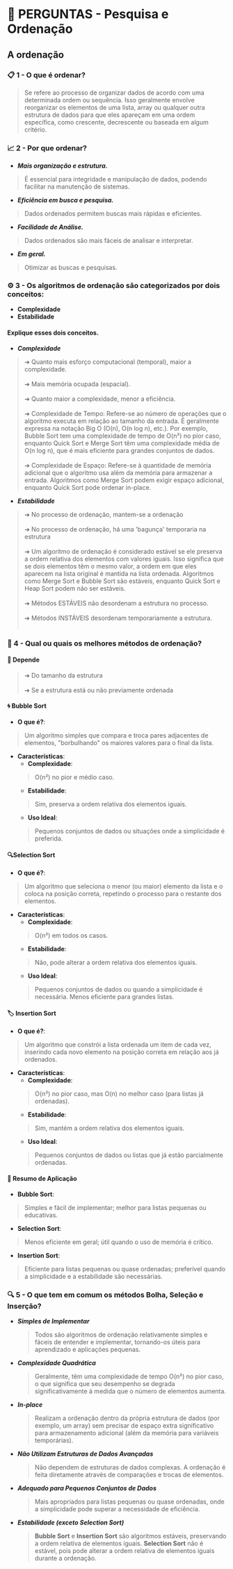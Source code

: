 # 📝 PERGUNTAS - Pesquisa e Ordenação

## A ordenação 

### 📋 1 - O que é ordenar?
> Se refere ao processo de organizar dados de acordo com uma determinada ordem ou sequência. 
Isso geralmente envolve reorganizar os elementos de uma lista, array ou qualquer outra estrutura de dados para que eles apareçam em uma ordem específica, 
como crescente, decrescente ou baseada em algum critério.

### 📈 2 - Por que ordenar?
- ***Mais organização e estrutura.***
> É essencial para integridade e manipulação de dados, podendo facilitar na manutenção de sistemas.

- ***Eficiência em busca e pesquisa.***
> Dados ordenados permitem buscas mais rápidas e eficientes.

- ***Facilidade de Análise.***
> Dados ordenados são mais fáceis de analisar e interpretar.

- ***Em geral.***
> Otimizar as buscas e pesquisas.

### ⚙️ 3 - Os algoritmos de ordenação são categorizados por dois conceitos:
  - **Complexidade**
  - **Estabilidade**
#### Explique esses dois conceitos.

- ***Complexidade***
> ➔ Quanto mais esforço computacional (temporal), maior a complexidade. <br><br>
> ➔ Mais memória ocupada (espacial). <br><br>
> ➔ Quanto maior a complexidade, menor a eficiência. <br><br>
> ➔ Complexidade de Tempo: Refere-se ao número de operações que o algoritmo executa em relação ao tamanho da entrada. É geralmente expressa na notação Big O (O(n), O(n log n), etc.). Por exemplo, Bubble Sort tem uma complexidade de tempo de O(n²) no pior caso, enquanto Quick Sort e Merge Sort têm uma complexidade média de O(n log n), que é mais eficiente para grandes conjuntos de dados.<br> <br>
> ➔ Complexidade de Espaço: Refere-se à quantidade de memória adicional que o algoritmo usa além da memória para armazenar a entrada. Algoritmos como Merge Sort podem exigir espaço adicional, enquanto Quick Sort pode ordenar in-place.

- ***Estabilidade***
> ➔ No processo de ordenação, mantem-se a ordenação<br><br>
> ➔ No processo de ordenação, há uma 'bagunça' temporaria na estrutura<br><br>
> ➔ Um algoritmo de ordenação é considerado estável se ele preserva a ordem relativa dos elementos com valores iguais. Isso significa que se dois elementos têm o mesmo valor, a ordem em que eles aparecem na lista original é mantida na lista ordenada. Algoritmos como Merge Sort e Bubble Sort são estáveis, enquanto Quick Sort e Heap Sort podem não ser estáveis.<br><br>
> ➔ Métodos ESTÁVEIS não desordenam a estrutura no processo.<br><br>
> ➔ Métodos INSTÁVEIS desordenam temporariamente a estrutura.<br><br>

### 🤔 4 - Qual ou quais os melhores métodos de ordenação?

#### 🔄 Depende
> ➔ Do tamanho da estrutura <br> <br>
> ➔ Se a estrutura está ou não previamente ordenada

#### 🌀 Bubble Sort

- **O que é?**:<br>
 > Um algoritmo simples que compara e troca pares adjacentes de elementos, "borbulhando" os maiores valores para o final da lista.
- **Características**:
  - **Complexidade**: 
  > O(n²) no pior e médio caso.
  - **Estabilidade**:
  > Sim, preserva a ordem relativa dos elementos iguais.
  - **Uso Ideal**:
  > Pequenos conjuntos de dados ou situações onde a simplicidade é preferida.

 #### 🔍Selection Sort

- **O que é?**: <br>
> Um algoritmo que seleciona o menor (ou maior) elemento da lista e o coloca na posição correta, repetindo o processo para o restante dos elementos.
- **Características**:<br>
  - **Complexidade**:
  > O(n²) em todos os casos.
  - **Estabilidade**:
  > Não, pode alterar a ordem relativa dos elementos iguais.
  - **Uso Ideal**:
  > Pequenos conjuntos de dados ou quando a simplicidade é necessária. Menos eficiente para grandes listas.

#### 🏷️ Insertion Sort

- **O que é?**:
> Um algoritmo que constrói a lista ordenada um item de cada vez, inserindo cada novo elemento na posição correta em relação aos já ordenados.
- **Características**:
  - **Complexidade**:
  > O(n²) no pior caso, mas O(n) no melhor caso (para listas já ordenadas).
  - **Estabilidade**:
  > Sim, mantém a ordem relativa dos elementos iguais.
  - **Uso Ideal**:
  > Pequenos conjuntos de dados ou listas que já estão parcialmente ordenadas.

#### 📄 Resumo de Aplicação

- **Bubble Sort**:
> Simples e fácil de implementar; melhor para listas pequenas ou educativas.
- **Selection Sort**:
> Menos eficiente em geral; útil quando o uso de memória é crítico.
- **Insertion Sort**:
> Eficiente para listas pequenas ou quase ordenadas; preferível quando a simplicidade e a estabilidade são necessárias.

### 🔍 5 - O que tem em comum os métodos Bolha, Seleção e Inserção?

- ***Simples de Implementar***
  > Todos são algoritmos de ordenação relativamente simples e fáceis de entender e implementar, tornando-os úteis para aprendizado e aplicações pequenas.

- ***Complexidade Quadrática***
  > Geralmente, têm uma complexidade de tempo O(n²) no pior caso, o que significa que seu desempenho se degrada significativamente à medida que o número de elementos aumenta.

- ***In-place***
  > Realizam a ordenação dentro da própria estrutura de dados (por exemplo, um array) sem precisar de espaço extra significativo para armazenamento adicional (além da memória para variáveis temporárias).

- ***Não Utilizam Estruturas de Dados Avançadas***
  > Não dependem de estruturas de dados complexas. A ordenação é feita diretamente através de comparações e trocas de elementos.

- ***Adequado para Pequenos Conjuntos de Dados***
  > Mais apropriados para listas pequenas ou quase ordenadas, onde a simplicidade pode superar a necessidade de eficiência.

- ***Estabilidade (exceto Selection Sort)***
  > **Bubble Sort** e **Insertion Sort** são algoritmos estáveis, preservando a ordem relativa de elementos iguais. **Selection Sort** não é estável, pois pode alterar a ordem relativa de elementos iguais durante a ordenação.

<br><br>


 
